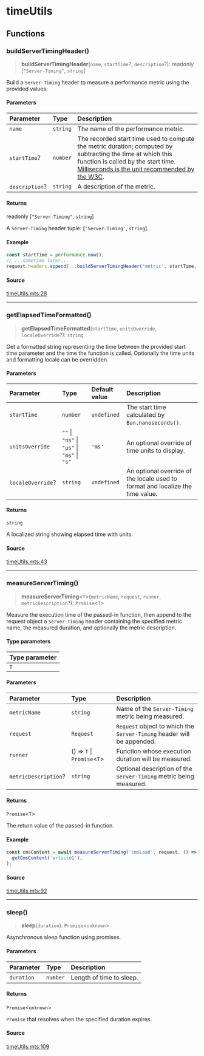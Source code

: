 # timeUtils

## Functions

### buildServerTimingHeader()

> **buildServerTimingHeader**(`name`, `startTime`?, `description`?): readonly [`"Server-Timing"`, `string`]

Build a `Server-Timing` header to measure a performance metric using the provided values.

#### Parameters

| Parameter | Type | Description |
| :------ | :------ | :------ |
| `name` | `string` | The name of the performance metric. |
| `startTime`? | `number` | The recorded start time used to compute the metric duration; computed by subtracting the time at which this function is called by the start time. [Milliseconds is the unit recommended by the W3C](https://w3c.github.io/server-timing/#duration-attribute). |
| `description`? | `string` | A description of the metric. |

#### Returns

readonly [`"Server-Timing"`, `string`]

A `Server-Timing` header tuple: [`'Server-Timing'`, `string`].

#### Example

```ts
const startTime = performance.now();
// ...sometime later...
request.headers.append(...buildServerTimingHeader('metric', startTime, 'It measures everything'));
```

#### Source

[timeUtils.mts:28](https://github.com/mangs/bun-utils/blob/8e450b47b02ac5c6fcbcaf9f456a6580de8f7eb8/src/timeUtils.mts#L28)

***

### getElapsedTimeFormatted()

> **getElapsedTimeFormatted**(`startTime`, `unitsOverride`, `localeOverride`?): `string`

Get a formatted string representing the time between the provided start time parameter and the
time the function is called. Optionally the time units and formatting locale can be overridden.

#### Parameters

| Parameter | Type | Default value | Description |
| :------ | :------ | :------ | :------ |
| `startTime` | `number` | `undefined` | The start time calculated by `Bun.nanoseconds()`. |
| `unitsOverride` | `""` \| `"ns"` \| `"μs"` \| `"ms"` \| `"s"` | `'ms'` | An optional override of time units to display. |
| `localeOverride`? | `string` | `undefined` | An optional override of the locale used to format and localize the time value. |

#### Returns

`string`

A localized string showing elapsed time with units.

#### Source

[timeUtils.mts:43](https://github.com/mangs/bun-utils/blob/8e450b47b02ac5c6fcbcaf9f456a6580de8f7eb8/src/timeUtils.mts#L43)

***

### measureServerTiming()

> **measureServerTiming**\<`T`\>(`metricName`, `request`, `runner`, `metricDescription`?): `Promise`\<`T`\>

Measure the execution time of the passed-in function, then append to the request object a
`Server-Timing` header containing the specified metric name, the measured duration, and
optionally the metric description.

#### Type parameters

| Type parameter |
| :------ |
| `T` |

#### Parameters

| Parameter | Type | Description |
| :------ | :------ | :------ |
| `metricName` | `string` | Name of the `Server-Timing` metric being measured. |
| `request` | `Request` | `Request` object to which the `Server-Timing` header will be appended. |
| `runner` | () => `T` \| `Promise`\<`T`\> | Function whose execution duration will be measured. |
| `metricDescription`? | `string` | Optional description of the `Server-Timing` metric being measured. |

#### Returns

`Promise`\<`T`\>

The return value of the passed-in function.

#### Example

```ts
const cmsContent = await measureServerTiming('cmsLoad', request, () =>
  getCmsContent('article1'),
);
```

#### Source

[timeUtils.mts:92](https://github.com/mangs/bun-utils/blob/8e450b47b02ac5c6fcbcaf9f456a6580de8f7eb8/src/timeUtils.mts#L92)

***

### sleep()

> **sleep**(`duration`): `Promise`\<`unknown`\>

Asynchronous sleep function using promises.

#### Parameters

| Parameter | Type | Description |
| :------ | :------ | :------ |
| `duration` | `number` | Length of time to sleep. |

#### Returns

`Promise`\<`unknown`\>

`Promise` that resolves when the specified duration expires.

#### Source

[timeUtils.mts:109](https://github.com/mangs/bun-utils/blob/8e450b47b02ac5c6fcbcaf9f456a6580de8f7eb8/src/timeUtils.mts#L109)
